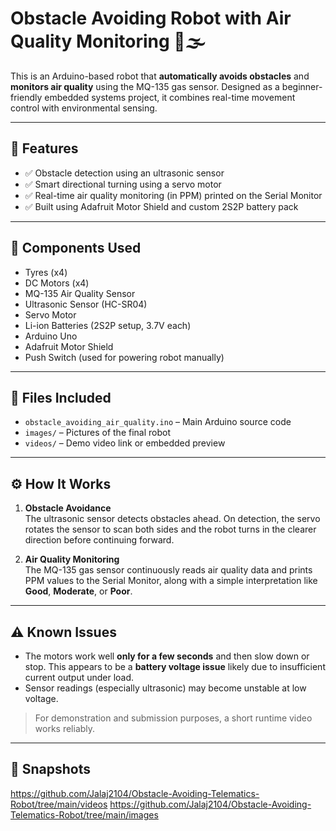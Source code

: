 # Obstacle Avoiding Robot with Air Quality Monitoring 🚗🌫️

This is an Arduino-based robot that **automatically avoids obstacles** and **monitors air quality** using the MQ-135 gas sensor. Designed as a beginner-friendly embedded systems project, it combines real-time movement control with environmental sensing.

---

## 🔧 Features
- ✅ Obstacle detection using an ultrasonic sensor
- ✅ Smart directional turning using a servo motor
- ✅ Real-time air quality monitoring (in PPM) printed on the Serial Monitor
- ✅ Built using Adafruit Motor Shield and custom 2S2P battery pack

---

## 🧰 Components Used
- Tyres (x4)
- DC Motors (x4)
- MQ-135 Air Quality Sensor
- Ultrasonic Sensor (HC-SR04)
- Servo Motor
- Li-ion Batteries (2S2P setup, 3.7V each)
- Arduino Uno
- Adafruit Motor Shield
- Push Switch (used for powering robot manually)

---

## 📂 Files Included
- `obstacle_avoiding_air_quality.ino` – Main Arduino source code
- `images/` – Pictures of the final robot 
- `videos/` – Demo video link or embedded preview

---

## ⚙️ How It Works
1. **Obstacle Avoidance**  
   The ultrasonic sensor detects obstacles ahead. On detection, the servo rotates the sensor to scan both sides and the robot turns in the clearer direction before continuing forward.

2. **Air Quality Monitoring**  
   The MQ-135 gas sensor continuously reads air quality data and prints PPM values to the Serial Monitor, along with a simple interpretation like **Good**, **Moderate**, or **Poor**.

---

## ⚠️ Known Issues
- The motors work well **only for a few seconds** and then slow down or stop. This appears to be a **battery voltage issue** likely due to insufficient current output under load.
- Sensor readings (especially ultrasonic) may become unstable at low voltage.

> For demonstration and submission purposes, a short runtime video works reliably.

---

## 📸 Snapshots
https://github.com/Jalaj2104/Obstacle-Avoiding-Telematics-Robot/tree/main/videos
https://github.com/Jalaj2104/Obstacle-Avoiding-Telematics-Robot/tree/main/images
